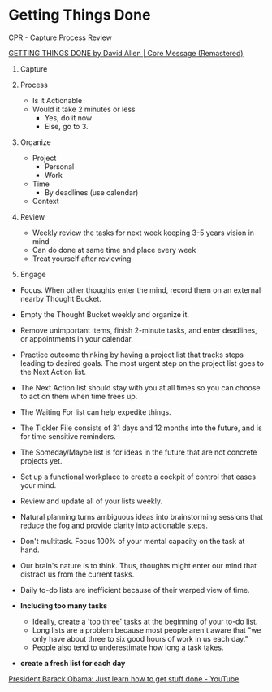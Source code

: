 # Getting Things Done

CPR - Capture Process Review

[GETTING THINGS DONE by David Allen | Core Message (Remastered)](https://youtu.be/4aD8WG49PY4)

1. Capture
2. Process

   - Is it Actionable
   - Would it take 2 minutes or less
       - Yes, do it now
       - Else, go to 3.

3. Organize

   - Project
       - Personal
       - Work
   - Time
       - By deadlines (use calendar)
   - Context

4. Review

   - Weekly review the tasks for next week keeping 3-5 years vision in mind
   - Can do done at same time and place every week
   - Treat yourself after reviewing

5. Engage

- Focus. When other thoughts enter the mind, record them on an external nearby Thought Bucket.
- Empty the Thought Bucket weekly and organize it.
- Remove unimportant items, finish 2-minute tasks, and enter deadlines, or appointments in your calendar.
- Practice outcome thinking by having a project list that tracks steps leading to desired goals. The most urgent step on the project list goes to the Next Action list.
- The Next Action list should stay with you at all times so you can choose to act on them when time frees up.
- The Waiting For list can help expedite things.
- The Tickler File consists of 31 days and 12 months into the future, and is for time sensitive reminders.
- The Someday/Maybe list is for ideas in the future that are not concrete projects yet.
- Set up a functional workplace to create a cockpit of control that eases your mind.
- Review and update all of your lists weekly.
- Natural planning turns ambiguous ideas into brainstorming sessions that reduce the fog and provide clarity into actionable steps.
- Don't multitask. Focus 100% of your mental capacity on the task at hand.
- Our brain's nature is to think. Thus, thoughts might enter our mind that distract us from the current tasks.
- Daily to-do lists are inefficient because of their warped view of time.

- **Including too many tasks**
    - Ideally, create a 'top three' tasks at the beginning of your to-do list.
    - Long lists are a problem because most people aren't aware that "we only have about three to six good hours of work in us each day."
    - People also tend to underestimate how long a task takes.
- **create a fresh list for each day**

[President Barack Obama: Just learn how to get stuff done - YouTube](https://www.youtube.com/watch?v=YNY4UFaHbP4)
